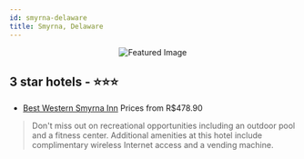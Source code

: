 ```yaml
---
id: smyrna-delaware
title: Smyrna, Delaware
---
```


<center><img src="https://i.travelapi.com/hotels/2000000/1790000/1781300/1781239/6da0de1a_z.jpg" alt="Featured Image" /></center>


##  3 star hotels - ⭐️⭐️⭐️

-    [Best Western Smyrna Inn](https://us.hurb.com/hotels/smyrna/best-western-smyrna-inn-JNP-JP851394?cmp=18055) Prices from R$478.90
   > Don't miss out on recreational opportunities including an outdoor pool and a fitness center. Additional amenities at this hotel include complimentary wireless Internet access and a vending machine.
